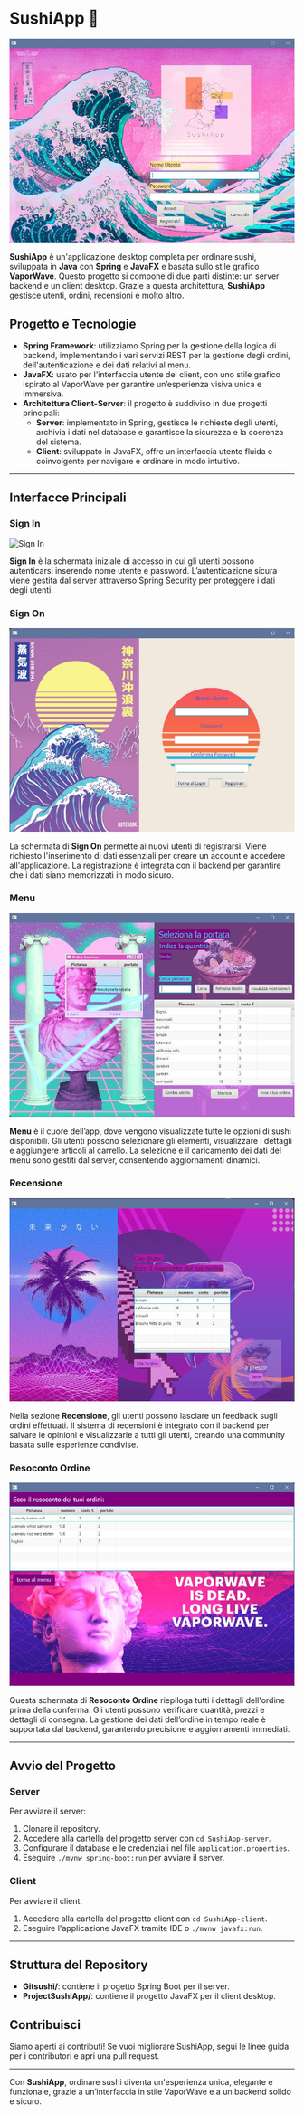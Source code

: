 # SushiApp 🍣

![Main Interface](./SushiAppImages/SIgnin.jpg)

**SushiApp** è un'applicazione desktop completa per ordinare sushi, sviluppata in **Java** con **Spring** e **JavaFX** e basata sullo stile grafico **VaporWave**. Questo progetto si compone di due parti distinte: un server backend e un client desktop. Grazie a questa architettura, **SushiApp** gestisce utenti, ordini, recensioni e molto altro.

## Progetto e Tecnologie

- **Spring Framework**: utilizziamo Spring per la gestione della logica di backend, implementando i vari servizi REST per la gestione degli ordini, dell'autenticazione e dei dati relativi al menu.
- **JavaFX**: usato per l'interfaccia utente del client, con uno stile grafico ispirato al VaporWave per garantire un’esperienza visiva unica e immersiva.
- **Architettura Client-Server**: il progetto è suddiviso in due progetti principali:
  - **Server**: implementato in Spring, gestisce le richieste degli utenti, archivia i dati nel database e garantisce la sicurezza e la coerenza del sistema.
  - **Client**: sviluppato in JavaFX, offre un'interfaccia utente fluida e coinvolgente per navigare e ordinare in modo intuitivo.

---

## Interfacce Principali

### Sign In

![Sign In](./SushiAppImages/SIgnin.pjpg)

**Sign In** è la schermata iniziale di accesso in cui gli utenti possono autenticarsi inserendo nome utente e password. L’autenticazione sicura viene gestita dal server attraverso Spring Security per proteggere i dati degli utenti.

### Sign On

![Sign On](./SushiAppImages/Signon.jpg)

La schermata di **Sign On** permette ai nuovi utenti di registrarsi. Viene richiesto l'inserimento di dati essenziali per creare un account e accedere all'applicazione. La registrazione è integrata con il backend per garantire che i dati siano memorizzati in modo sicuro.

### Menu

![Menu](./SushiAppImages/menu.jpg)

**Menu** è il cuore dell’app, dove vengono visualizzate tutte le opzioni di sushi disponibili. Gli utenti possono selezionare gli elementi, visualizzare i dettagli e aggiungere articoli al carrello. La selezione e il caricamento dei dati del menu sono gestiti dal server, consentendo aggiornamenti dinamici.

### Recensione

![Recensione](./SushiAppImages/review.jpg)

Nella sezione **Recensione**, gli utenti possono lasciare un feedback sugli ordini effettuati. Il sistema di recensioni è integrato con il backend per salvare le opinioni e visualizzarle a tutti gli utenti, creando una community basata sulle esperienze condivise.

### Resoconto Ordine

![Resoconto Ordine](./SushiAppImages/order-summary.jpg)

Questa schermata di **Resoconto Ordine** riepiloga tutti i dettagli dell'ordine prima della conferma. Gli utenti possono verificare quantità, prezzi e dettagli di consegna. La gestione dei dati dell’ordine in tempo reale è supportata dal backend, garantendo precisione e aggiornamenti immediati.

---

## Avvio del Progetto

### Server
Per avviare il server:
1. Clonare il repository.
2. Accedere alla cartella del progetto server con `cd SushiApp-server`.
3. Configurare il database e le credenziali nel file `application.properties`.
4. Eseguire `./mvnw spring-boot:run` per avviare il server.

### Client
Per avviare il client:
1. Accedere alla cartella del progetto client con `cd SushiApp-client`.
2. Eseguire l'applicazione JavaFX tramite IDE o `./mvnw javafx:run`.

---

## Struttura del Repository

- **Gitsushi/**: contiene il progetto Spring Boot per il server.
- **ProjectSushiApp/**: contiene il progetto JavaFX per il client desktop.

## Contribuisci

Siamo aperti ai contributi! Se vuoi migliorare SushiApp, segui le linee guida per i contributori e apri una pull request.

---

Con **SushiApp**, ordinare sushi diventa un'esperienza unica, elegante e funzionale, grazie a un’interfaccia in stile VaporWave e a un backend solido e sicuro.
